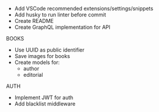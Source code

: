 - Add VSCode recommended extensions/settings/snippets
- Add husky to run linter before commit
- Create README
- Create GraphQL implementation for API

BOOKS

- Use UUID as public identifier
- Save images for books
- Create models for:
  - author
  - editorial

AUTH

- Implement JWT for auth
- Add blacklist middleware
